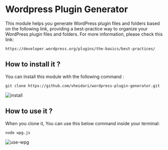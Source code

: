 # Wordpress Plugin Generator
This module helps you generate WordPress plugin files and folders based on the following link, providing a best-practice way to organize your WordPress plugin files and folders. For more information, please check this link:
```
https://developer.wordpress.org/plugins/the-basics/best-practices/
```

## How to install it ?
You can Install this module with the following command : 
```
git clone https://github.com/vheidari/wordpress-plugin-generator.git
```

![install](https://user-images.githubusercontent.com/919149/27462260-b6ac93c6-57d4-11e7-8fd1-c8ed3fea2edb.gif)

## How to use it ?
When you clone it, You can use this below command inside your terminal:
```
node wpg.js
```

![use-wpg](https://user-images.githubusercontent.com/919149/27462395-d2f279e6-57d5-11e7-9c3c-7c0817e6d794.gif)
